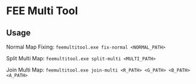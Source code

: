 # FEE Multi Tool
## Usage
Normal Map Fixing: `feemultitool.exe fix-normal <NORMAL_PATH>`

Split Multi Map: `feemultitool.exe split-multi <MULTI_PATH>`

Join Multi Map: `feemultitool.exe join-multi <R_PATH> <G_PATH> <B_PATH> <A_PATH>`
